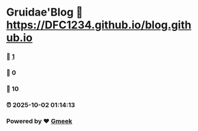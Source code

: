 # Gruidae'Blog :link: https://DFC1234.github.io/blog.github.io 
### :page_facing_up: [1](https://DFC1234.github.io/blog.github.io/tag.html) 
### :speech_balloon: 0 
### :hibiscus: 10 
### :alarm_clock: 2025-10-02 01:14:13 
### Powered by :heart: [Gmeek](https://github.com/Meekdai/Gmeek)
